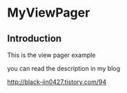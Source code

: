 # MyViewPager


Introduction
------------

This is the view pager example

you can read the description in my blog

http://black-jin0427.tistory.com/94
